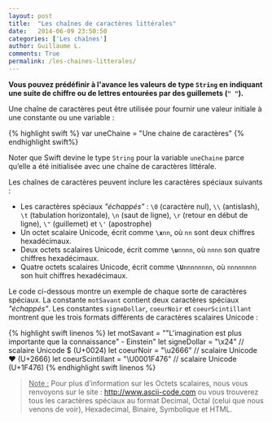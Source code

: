 ```yaml
---
layout: post
title:  "Les chaînes de caractères littérales"
date:   2014-06-09 23:50:50
categories: ['Les chaînes']
author: Guillaume L.
comments: True
permalink: /les-chaines-litterales/
---
```


**Vous pouvez prédéfinir à l'avance les valeurs de type <code>String</code> en indiquant une suite de chiffre ou de lettres entourées par des guillemets (<code>"  "</code>).**

Une chaîne de caractères peut être utilisée pour fournir une valeur initiale à une constante ou une variable :

{% highlight swift %}
var uneChaine = "Une chaine de caractères"
{% endhighlight swift%}

Noter que Swift devine le type <code>String</code> pour la variable <code>uneChaine</code> parce qu’elle a été initialisée avec une chaîne de caractères littérale.

Les chaînes de caractères peuvent inclure les caractères spéciaux suivants :
<ul><li>Les caractères spéciaux <em>"échappés"</em> : <code>\0</code> (caractère nul), <code>\\</code> (antislash), <code>\t</code> (tabulation horizontale), <code>\n</code> (saut de ligne), <code>\r</code> (retour en début de ligne), <code>\"</code> (guillemet) et <code>\'</code> (apostrophe)</li>
<li>Un octet scalaire Unicode, écrit comme <code><strong>\x</strong>nn</code>, où <code>nn</code> sont deux chiffres hexadécimaux.</li>
<li>Deux octets scalaires Unicode, écrit comme <code><strong>\u</strong>nnnn</code>, où <code>nnnn</code> son quatre chiffres hexadécimaux.</li>
<li>Quatre octets scalaires Unicode, écrit comme <code><strong>\U</strong>nnnnnnnn</code>, où <code>nnnnnnnn</code> son huit chiffres hexadécimaux.</li></ul>

Le code ci-dessous montre un exemple de chaque sorte de caractères spéciaux. La constante <code>motSavant</code> contient deux caractères spéciaux *"échappés"*. Les constantes <code>signeDollar</code>, <code>coeurNoir</code>  et <code>coeurScintillant</code> montrent que les trois formats différents de caractères scalaires Unicode :

{% highlight swift linenos %}
let motSavant = "\"L'imagination est plus importante que la connaissance\" - Einstein"
let signeDollar = "\x24"     // scalaire Unicode $ (U+0024)
let coeurNoir = "\u2666"     // scalaire Unicode ♥ (U+2666)
let coeurScintillant = "\U0001F476"  // scalaire Unicode  (U+1F476)
{% endhighlight swift linenos %}

><u>Note :</u> Pour plus d’information sur les Octets scalaires, nous vous renvoyons sur le site : <a href="http://www.ascii-code.com" title="Unicode" target="_blank">http://www.ascii-code.com</a> ou vous trouverez tous les caractères spéciaux au format Decimal, Octal (celui que nous venons de voir), Hexadecimal, Binaire, Symbolique et HTML.